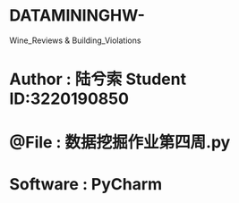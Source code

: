 # DATAMININGHW-
Wine_Reviews &amp; Building_Violations
# Author : 陆兮索 Student ID:3220190850
# @File : 数据挖掘作业第四周.py
# Software : PyCharm
